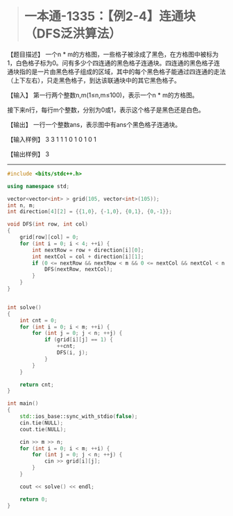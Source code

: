 > # 一本通-1335：【例2-4】连通块（DFS泛洪算法）

【题目描述】
一个n * m的方格图，一些格子被涂成了黑色，在方格图中被标为1，白色格子标为0。问有多少个四连通的黑色格子连通块。四连通的黑色格子连通块指的是一片由黑色格子组成的区域，其中的每个黑色格子能通过四连通的走法（上下左右），只走黑色格子，到达该联通块中的其它黑色格子。

【输入】
第一行两个整数n,m(1≤n,m≤100)，表示一个n * m的方格图。

接下来n行，每行m个整数，分别为0或1，表示这个格子是黑色还是白色。

【输出】
一行一个整数ans，表示图中有ans个黑色格子连通块。

【输入样例】
3 3
1 1 1
0 1 0
1 0 1

【输出样例】
3

-----

```c++
#include <bits/stdc++.h>

using namespace std;

vector<vector<int> > grid(105, vector<int>(105));
int n, m;
int direction[4][2] = {{1,0}, {-1,0}, {0,1}, {0,-1}};

void DFS(int row, int col)
{
	grid[row][col] = 0;
	for (int i = 0; i < 4; ++i) {
		int nextRow = row + direction[i][0];
		int nextCol = col + direction[i][1];
		if (0 <= nextRow && nextRow < m && 0 <= nextCol && nextCol < n && grid[nextRow][nextCol] == 1) {
			DFS(nextRow, nextCol);
		}
	}
}


int solve()
{
	int cnt = 0;
	for (int i = 0; i < m; ++i) {
		for (int j = 0; j < n; ++j) {
			if (grid[i][j] == 1) {
				++cnt;
				DFS(i, j);
			}
		}
	}

	return cnt;
}

int main()
{
	std::ios_base::sync_with_stdio(false);
	cin.tie(NULL);
	cout.tie(NULL);

	cin >> m >> n;
	for (int i = 0; i < m; ++i) {
		for (int j = 0; j < n; ++j) {
			cin >> grid[i][j];
		}
	}

	cout << solve() << endl;

	return 0;
}
```

